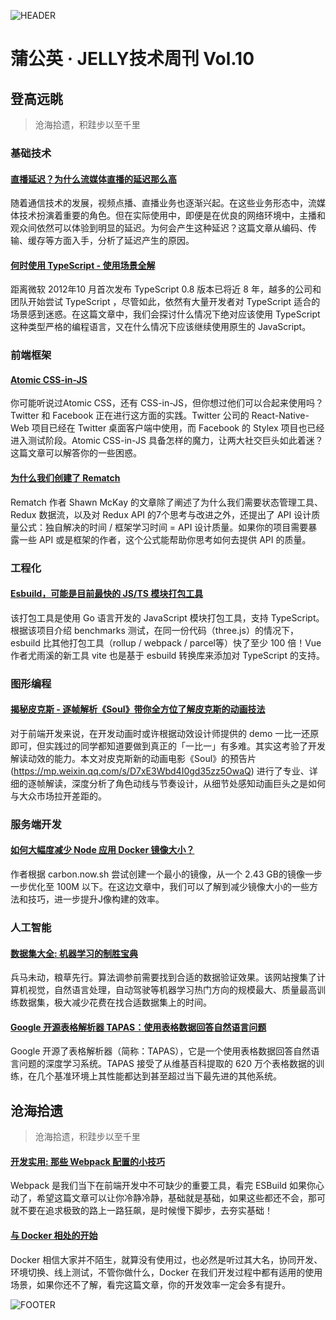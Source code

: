 ![HEADER](http://img20.360buyimg.com/ling/jfs/t1/129438/13/3860/205943/5ed5f548E894ffa6f/4a0e23a2849723b9.jpg)

# 蒲公英 · JELLY技术周刊 Vol.10

## 登高远眺

> 沧海拾遗，积跬步以至千里

### 基础技术

#### [直播延迟？为什么流媒体直播的延迟那么高](http://3.cn/100gL-uYF)

随着通信技术的发展，视频点播、直播业务也逐渐兴起。在这些业务形态中，流媒体技术扮演着重要的角色。但在实际使用中，即便是在优良的网络环境中，主播和观众间依然可以体验到明显的延迟。为何会产生这种延迟？这篇文章从编码、传输、缓存等方面入手，分析了延迟产生的原因。

#### [何时使用 TypeScript - 使用场景全解](http://3.cn/-100gLt6t)

距离微软 2012年10 月首次发布 TypeScript  0.8 版本已将近 8 年，越多的公司和团队开始尝试 TypeScript ，尽管如此，依然有大量开发者对 TypeScript 适合的场景感到迷惑。在这篇文章中，我们会探讨什么情况下绝对应该使用 TypeScript 这种类型严格的编程语言，又在什么情况下应该继续使用原生的 JavaScript。

### 前端框架

#### [Atomic CSS-in-JS](http://3.cn/100gLsQ-x)

你可能听说过Atomic CSS，还有 CSS-in-JS，但你想过他们可以合起来使用吗？Twitter 和 Facebook 正在进行这方面的实践。Twitter 公司的 React-Native-Web 项目已经在 Twitter 桌面客户端中使用，而 Facebook 的 Stylex 项目也已经进入测试阶段。Atomic CSS-in-JS 具备怎样的魔力，让两大社交巨头如此着迷？这篇文章可以解答你的一些困惑。

#### [为什么我们创建了 Rematch](http://3.cn/10-0gLu0W)

Rematch 作者 Shawn McKay 的文章除了阐述了为什么我们需要状态管理工具、Redux 数据流，以及对 Redux API 的7个思考与改进之外，还提出了 API 设计质量公式：独自解决的时间 / 框架学习时间 = API 设计质量。如果你的项目需要暴露一些 API 或是框架的作者，这个公式能帮助你思考如何去提供 API 的质量。

### 工程化

#### [Esbuild，可能是目前最快的 JS/TS 模块打包工具](http://3.cn/100g-LsAM)

该打包工具是使用 Go 语言开发的 JavaScript 模块打包工具，支持 TypeScript。根据该项目介绍 benchmarks 测试，在同一份代码（three.js）的情况下，esbuild 比其他打包工具（rollup / webpack / parcel等）快了至少 100 倍！Vue 作者尤雨溪的新工具 vite 也是基于 esbuild 转换库来添加对 TypeScript 的支持。

### 图形编程

#### [揭秘皮克斯 - 逐帧解析《Soul》带你全方位了解皮克斯的动画技法](http://3.cn/100g-Lt6s)

对于前端开发来说，在开发动画时或许根据动效设计师提供的 demo 一比一还原即可，但实践过的同学都知道要做到真正的「一比一」有多难。其实这考验了开发解读动效的能力。本文对皮克斯新的动画电影《Soul》的预告片 (https://mp.weixin.qq.com/s/D7xE3Wbd4I0gd35zz5OwaQ) 进行了专业、详细的逐帧解读，深度分析了角色动线与节奏设计，从细节处感知动画巨头之是如何与大众市场拉开差距的。

### 服务端开发

#### [如何大幅度减少 Node 应用 Docker 镜像大小？](http://3.cn/100gLsA-N)

作者根据 carbon.now.sh 尝试创建一个最小的镜像，从一个 2.43 GB的镜像一步一步优化至 100M 以下。在这边文章中，我们可以了解到减少镜像大小的一些方法和技巧，进一步提升J像构建的效率。

### 人工智能

#### [数据集大全: 机器学习的制胜宝典](http://3.cn/1-00gLuYE)

兵马未动，粮草先行。算法调参前需要找到合适的数据验证效果。该网站搜集了计算机视觉，自然语言处理，自动驾驶等机器学习热门方向的规模最大、质量最高训练数据集，极大减少花费在找合适数据集上的时间。

#### [Google 开源表格解析器 TAPAS：使用表格数据回答自然语言问题](http://3.cn/10-0gLtBg)

Google 开源了表格解析器（简称：TAPAS），它是一个使用表格数据回答自然语言问题的深度学习系统。TAPAS 接受了从维基百科提取的 620 万个表格数据的训练，在几个基准环境上其性能都达到甚至超过当下最先进的其他系统。

## 沧海拾遗

> 沧海拾遗，积跬步以至千里

#### [开发实用: 那些 Webpack 配置的小技巧](http://3.cn/100-gLt6u)

Webpack 是我们当下在前端开发中不可缺少的重要工具，看完 ESBuild 如果你心动了，希望这篇文章可以让你冷静冷静，基础就是基础，如果这些都还不会，那可就不要在追求极致的路上一路狂飙，是时候慢下脚步，去夯实基础！

#### [与 Docker 相处的开始](http://3.cn/100-gLtlS)

Docker 相信大家并不陌生，就算没有使用过，也必然是听过其大名，协同开发、环境切换、线上测试，不管你做什么，Docker 在我们开发过程中都有适用的使用场景，如果你还不了解，看完这篇文章，你的开发效率一定会多有提升。

![FOOTER](https://img20.360buyimg.com/ling/jfs/t1/93326/34/18555/167361/5e946665E13c912ae/9a8405dd8be2dad4.jpg)